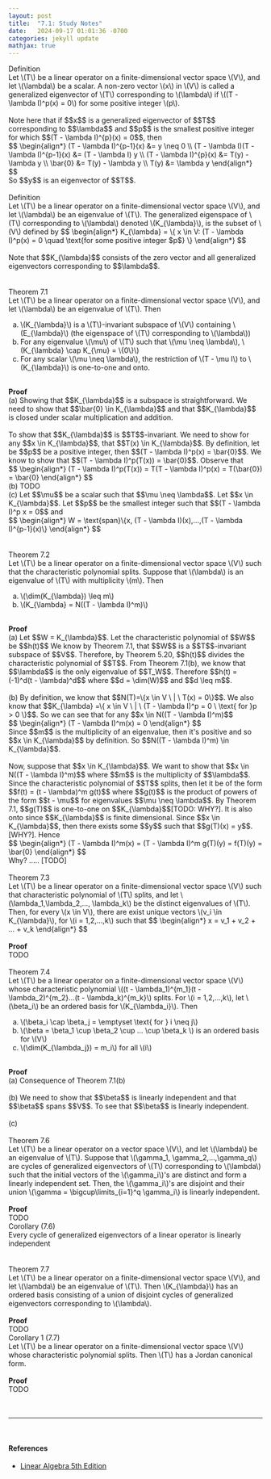 ```yaml
---
layout: post
title:  "7.1: Study Notes"
date:   2024-09-17 01:01:36 -0700
categories: jekyll update
mathjax: true
---
```

<div class="bdiv">
Definition
</div>
<div class="bbdiv">
Let \(T\) be a linear operator on a finite-dimensional vector space \(V\), and let \(\lambda\) be a scalar. A non-zero vector \(x\) in \(V\) is called a generalized eigenvector of \(T\) corresponding to \(\lambda\) if \((T - \lambda I)^p(x) = 0\) for some positive integer \(p\).
</div>
<br>
Note here that if $$x$$ is a generalized eigenvector of $$T$$ corresponding to $$\lambda$$ and $$p$$ is the smallest positive integer for which $$(T - \lambda I)^{p}(x) = 0$$, then
<div>
$$
\begin{align*}
(T - \lambda I)^{p-1}(x) &= y \neq 0 \\
(T - \lambda I)(T - \lambda I)^{p-1}(x) &= (T - \lambda I) y \\
(T - \lambda I)^{p}(x) &= T(y) - \lambda y \\
\bar{0} &= T(y) - \lambda y \\
T(y) &= \lambda y
\end{align*}
$$
</div>
So $$y$$ is an eigenvector of $$T$$.
<br>
<br>
<!------------------------------------------------------------------------------------>
<div class="bdiv">
Definition
</div>
<div class="bbdiv">
Let \(T\) be a linear operator on a finite-dimensional vector space \(V\), and let \(\lambda\) be an eigenvalue of \(T\). The generalized eigenspace of \(T\) corresponding to \(\lambda\) denoted \(K_{\lambda}\), is the subset of \(V\) defined by
$$
\begin{align*}
K_{\lambda} = \{ x \in V: (T - \lambda I)^p(x) = 0 \quad \text{for some positive integer $p$} \}
\end{align*}
$$
</div>
<br>
Note that $$K_{\lambda}$$ consists of the zero vector and all generalized eigenvectors corresponding to $$\lambda$$.
<br>
<br>
<!------------------------------------------------------------------------------------>
<br>
<div class="purdiv">
Theorem 7.1
</div>
<div class="purbdiv">
Let \(T\) be a linear operator on a finite-dimensional vector space \(V\), and let \(\lambda\) be an eigenvalue of \(T\). Then
<ol type="a">
	<li>\(K_{\lambda}\) is a \(T\)-invariant subspace of \(V\) containing \(E_{\lambda}\) (the eigenspace of \(T\) corresponding to \(\lambda\))</li>
	<li>For any eigenvalue \(\mu\) of \(T\) such that \(\mu \neq \lambda\), \(K_{\lambda} \cap K_{\mu} = \{0\}\)</li>
	<li>For any scalar \(\mu \neq \lambda\), the restriction of \(T - \mu I\) to \(K_{\lambda}\) is one-to-one and onto.</li>
</ol>
</div>
<br>
<b>Proof</b>
<br>
(a) Showing that $$K_{\lambda}$$ is a subspace is straightforward. We need to show that $$\bar{0} \in K_{\lambda}$$ and that $$K_{\lambda}$$ is closed under scalar multiplication and addition.
<br>
<br>
To show that $$K_{\lambda}$$ is $$T$$-invariant. We need to show for any $$x \in K_{\lambda}$$, that $$T(x) \in K_{\lambda}$$. By definition, let be $$p$$ be a positive integer, then $$(T - \lambda I)^p(x) = \bar{0}$$. We know to show that $$(T - \lambda I)^p(T(x)) = \bar{0}$$. Observe that
<div>
$$
\begin{align*}
(T - \lambda I)^p(T(x)) = T(T - \lambda I)^p(x) = T(\bar{0}) = \bar{0}
\end{align*}
$$
</div>
(b) TODO
<br>
(c) Let $$\mu$$ be a scalar such that $$\mu \neq \lambda$$. Let $$x \in K_{\lambda}$$.  Let $$p$$ be the smallest integer such that $$(T - \lambda I)^p x = 0$$ and
<div>
	$$
	\begin{align*}
	W = \text{span}\{x, (T - \lambda I)(x),...,(T - \lambda I)^{p-1}(x)\}
	\end{align*}
	$$
</div>
<br>
<!------------------------------------------------------------------------------------>
<br>
<div class="purdiv">
Theorem 7.2
</div>
<div class="purbdiv">
Let \(T\) be a linear operator on a finite-dimensional vector space \(V\) such that the characteristic polynomial splits. Suppose that \(\lambda\) is an eigenvalue of \(T\) with multiplicity \(m\). Then
<ol type="a">
	<li>\(\dim(K_{\lambda}) \leq m\)</li>
	<li>\(K_{\lambda} = N((T - \lambda I)^m)\)</li>
</ol>
</div>
<br>
<b>Proof</b>
<br>
(a) Let $$W = K_{\lambda}$$. Let the characteristic polynomial of $$W$$ be $$h(t)$$ We know by Theorem 7.1, that $$W$$ is a $$T$$-invariant subspace of $$V$$. Therefore, by Theorem 5.20, $$h(t)$$ divides the characteristic polynomial of $$T$$. From Theorem 7.1(b), we know that $$\lambda$$ is the only eigenvalue of $$T_W$$. Therefore $$h(t) = (-1)^d(t - \lambda)^d$$ where $$d = \dim(W)$$ and $$d \leq m$$. 
<br>
<br>
(b) By definition, we know that $$N(T)=\{x \in V \ | \ T(x) = 0\}$$. We also know that $$K_{\lambda} =\{ x \in V \ | \ (T - \lambda I)^p = 0 \ \text{ for }p > 0 \}$$. So we can see that for any $$x \in N((T - \lambda I)^m)$$
<div>
	$$
	\begin{align*}
	(T - \lambda I)^m(x) = 0
	\end{align*}
	$$
</div>
Since $$m$$ is the multiplicity of an eigenvalue, then it's positive and so $$x \in K_{\lambda}$$ by definition. So $$N((T - \lambda I)^m) \in K_{\lambda}$$.
<br>
<br>
Now, suppose that $$x \in K_{\lambda}$$. We want to show that $$x \in N((T - \lambda I)^m)$$ where $$m$$ is the multiplicity of $$\lambda$$. Since the characteristic polynomial of $$T$$ splits, then let it be of the form $$f(t) = (t - \lambda)^m g(t)$$ where $$g(t)$$ is the product of powers of the form $$t - \mu$$ for eigenvalues $$\mu \neq \lambda$$. By Theorem 7.1, $$g(T)$$ is one-to-one on $$K_{\lambda}$$[TODO: WHY?]. It is also onto since $$K_{\lambda}$$ is finite dimensional. Since  $$x \in K_{\lambda}$$, then there exists some $$y$$ such that $$g(T)(x) = y$$. [WHY?]. Hence
<div>
	$$
	\begin{align*}
	(T - \lambda I)^m(x) = (T - \lambda I)^m g(T)(y) = f(T)(y) = \bar{0}
	\end{align*}
	$$
</div>
Why? ..... [TODO]
<br>
<!------------------------------------------------------------------------------------>
<br>
<div class="purdiv">
Theorem 7.3
</div>
<div class="purbdiv">
Let \(T\) be a linear operator on a finite-dimensional vector space \(V\) such that characteristic polynomial of \(T\) splits, and let \(\lambda_1,\lambda_2,..., \lambda_k\) be the distinct eigenvalues of \(T\). Then, for every \(x \in V\), there are exist unique vectors \(v_i \in K_{\lambda}\), for \(i = 1,2,...,k\) such that
$$
\begin{align*}
x = v_1 + v_2 + ... + v_k
\end{align*}
$$
</div>
<br>
<b>Proof</b>
<br>
TODO
<br>
<!------------------------------------------------------------------------------------>
<br>
<div class="purdiv">
Theorem 7.4
</div>
<div class="purbdiv">
Let \(T\) be a linear operator on a finite-dimensional vector space \(V\) whose characteristic polynomial \((t - \lambda_1)^{m_1}(t - \lambda_2)^{m_2}...(t - \lambda_k)^{m_k}\) splits. For \(i = 1,2,...,k\), let \(\beta_i\) be an ordered basis for \(K_{\lambda_i}\). Then
<ol type="a">
	<li>\(\beta_i \cap \beta_j = \emptyset \text{ for } i \neq j\)</li>
	<li>\(\beta = \beta_1 \cup \beta_2 \cup ... \cup \beta_k \) is an ordered basis for \(V\)</li>
	<li>\(\dim(K_{\lambda_j}) = m_i\) for all \(i\)</li>
</ol>
</div>
<br>
<b>Proof</b>
<br>
(a) Consequence of Theorem 7.1(b)
<br>
<br>
(b) We need to show that $$\beta$$ is linearly independent and that $$\beta$$ spans $$V$$. To see that $$\beta$$ is linearly independent. 
<br>
<br>
(c) 
<br>
<!------------------------------------------------------------------------------------>
<br>
<div class="purdiv">
Theorem 7.6
</div>
<div class="purbdiv">
Let \(T\) be a linear operator on a vector space \(V\), and let \(\lambda\) be an eigenvalue of \(T\). Suppose that \(\gamma_1, \gamma_2,...,\gamma_q\) are cycles of generalized eigenvectors of \(T\) corresponding to \(\lambda\) such that the initial vectors of the \(\gamma_i\)'s are distinct and form a linearly independent set. Then, the \(\gamma_i\)'s are disjoint and their union \(\gamma = \bigcup\limits_{i=1}^q \gamma_i\) is linearly independent.
</div>
<br>
<b>Proof</b>
<br>
TODO
<br>
<!------------------------------------------------------------------------------------>
<div class="purdiv">
Corollary (7.6)
</div>
<div class="purbdiv">
Every cycle of generalized eigenvectors of a linear operator is linearly independent
</div>
<br>
<!------------------------------------------------------------------------------------>
<br>
<div class="purdiv">
Theorem 7.7
</div>
<div class="purbdiv">
Let \(T\) be a linear operator on a finite-dimensional vector space \(V\), and let \(\lambda\) be an eigenvalue of \(T\). Then \(K_{\lambda}\) has an ordered basis consisting of a union of disjoint cycles of generalized eigenvectors corresponding to \(\lambda\).
</div>
<br>
<b>Proof</b>
<br>
TODO
<br>
<!------------------------------------------------------------------------------------>
<div class="purdiv">
Corollary 1 (7.7)
</div>
<div class="purbdiv">
Let \(T\) be a linear operator on a finite-dimensional vector space \(V\) whose characteristic polynomial splits. Then \(T\) has a Jordan canonical form.
</div>
<br>
<b>Proof</b>
<br>
TODO
<br>
<!------------------------------------------------------------------------------------>
<br>
<br>
<hr>
<br>
<!------------------------------------------------------------------------------------>
<h4><b>References</b></h4>
<ul>
<li><a href="https://www.amazon.com/Linear-Algebra-5th-Stephen-Friedberg/dp/0134860241/ref=tmm_hrd_swatch_0?_encoding=UTF8&qid=&sr=">Linear Algebra 5th Edition</a></li>
</ul>





















